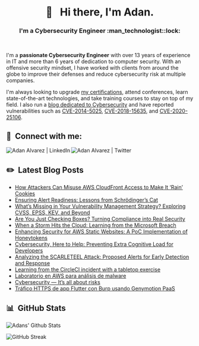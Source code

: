 <h1 align="center"> 👋 &nbsp; Hi there, I'm Adan. </h1>
<h3 align="center">I'm a Cybersecurity Engineer :man_technologist::lock: </h3>
</br>

I'm a **passionate Cybersecurity Engineer** with over 13 years of experience in IT and more than 6 years of dedication to computer security. With an offensive security mindset, I have worked with clients from around the globe to improve their defenses and reduce cybersecurity risk at multiple companies.

I'm always looking to upgrade [my certifications](https://www.credly.com/users/adan-alvarez.1d0afae2/badges), attend conferences, learn state-of-the-art technologies, and take training courses to stay on top of my field. I also run a [blog dedicated to Cybersecurity](https://www.donttouchmy.net/) and have reported vulnerabilities such as [CVE-2014-5025](https://nvd.nist.gov/vuln/detail/CVE-2014-5025), [CVE-2018-15635](https://nvd.nist.gov/vuln/detail/CVE-2018-15635), and [CVE-2020-25106](https://nvd.nist.gov/vuln/detail/CVE-2020-25106).

## 🤝 &nbsp;Connect with me:

<a href="https://www.linkedin.com/in/adan-%C3%A1lvarez-vilchez-539a92115/"><img align="left" img  src="https://img.shields.io/badge/LinkedIn-0077B5?style=for-the-badge&logo=linkedin&logoColor=white" alt="Adan Alvarez | LinkedIn"/></a>
<a href="https://twitter.com/Flekyy90"><img align="left" img  src="https://img.shields.io/badge/Twitter-1DA1F2?style=for-the-badge&logo=twitter&logoColor=white" alt="Adan Alvarez | Twitter"/></a>
</br>

## ✏️ &nbsp;Latest Blog Posts

<!-- BLOG-POST-LIST:START -->
- [How Attackers Can Misuse AWS CloudFront Access to Make It ‘Rain’ Cookies](https://medium.com/@adan.alvarez/how-attackers-can-misuse-aws-cloudfront-access-to-make-it-rain-cookies-acf9ce87541c)
- [Ensuring Alert Readiness: Lessons from Schrödinger’s Cat](https://medium.com/@adan.alvarez/ensuring-alert-readiness-lessons-from-schr%C3%B6dingers-cat-bc14f862340d)
- [What’s Missing in Your Vulnerability Management Strategy? Exploring CVSS, EPSS, KEV, and Beyond](https://medium.com/@adan.alvarez/whats-missing-in-your-vulnerability-management-strategy-exploring-cvss-epss-kev-and-beyond-21c424207d9c)
- [Are You Just Checking Boxes? Turning Compliance into Real Security](https://medium.com/@adan.alvarez/are-you-just-checking-boxes-turning-compliance-into-real-security-40aa686ade22)
- [When a Storm Hits the Cloud: Learning from the Microsoft Breach](https://medium.com/@adan.alvarez/when-a-storm-hits-the-cloud-learning-from-the-microsoft-breach-1d4de78ba686)
- [Enhancing Security for AWS Static Websites: A PoC Implementation of Honeytokens](https://medium.com/@adan.alvarez/enhancing-security-for-aws-static-websites-a-poc-implementation-of-honeytokens-6148e8267984)
- [Cybersecurity, Here to Help: Preventing Extra Cognitive Load for Developers](https://medium.com/@adan.alvarez/cybersecurity-here-to-help-preventing-extra-cognitive-load-for-developers-5e5e51a9e80c)
- [Analyzing the SCARLETEEL Attack: Proposed Alerts for Early Detection and Response](https://medium.com/@adan.alvarez/analyzing-the-scarleteel-attack-proposed-alerts-for-early-detection-and-response-6e6758ddc904)
- [Learning from the CircleCI incident with a tabletop exercise](https://medium.com/@adan.alvarez/learning-from-the-circleci-incident-with-a-tabletop-exercise-fa265cd6d39e)
- [Laboratorio en AWS para análisis de malware](https://www.donttouchmy.net/aws/laboratorio-en-aws-para-analisis-de-malware/)
- [Cybersecurity — It’s all about risks](https://medium.com/@adan.alvarez/cybersecurity-its-all-about-risks-fc45b5279c57)
- [Tráfico HTTPS de app Flutter con Burp usando Genymotion PaaS](https://www.donttouchmy.net/pentest/trafico-https-de-app-flutter-con-burp-usando-genymotion-paas/)
<!-- BLOG-POST-LIST:END -->

## 📊 &nbsp;GitHub Stats

![Adans' Github Stats](https://github-readme-stats.vercel.app/api?username=adanalvarez&hide=contribs,prs&show_icons=true&bg_color=0d1116&title_color=ce09ec&text_color=a4aacb&icon_color=007ec6)

![GitHub Streak](https://github-readme-streak-stats.herokuapp.com/?user=adanalvarez&theme=dark&count_private=true&bg_color=0d1116&title_color=ce09ec&text_color=a4aacb&icon_color=007ec6)

